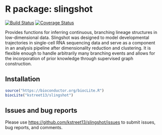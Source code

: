 # R package: slingshot
[![Build Status](https://travis-ci.org/kstreet13/slingshot.svg?branch=master)](https://travis-ci.org/kstreet13/slingshot)
[![Coverage Status](https://img.shields.io/codecov/c/github/kstreet13/slingshot/master.svg)](https://codecov.io/github/kstreet13/slingshot?branch=master)

Provides functions for inferring continuous, branching lineage structures in low-dimensional data. Slingshot was designed to model developmental trajectories in single-cell RNA sequencing data and serve as a component in an analysis pipeline after dimensionality reduction and clustering. It is flexible enough to handle arbitrarily many branching events and allows for the incorporation of prior knowledge through supervised graph construction.

## Installation

```r
source("https://bioconductor.org/biocLite.R")
biocLite("kstreet13/slingshot")
```

## Issues and bug reports

Please use https://github.com/kstreet13/slingshot/issues to submit issues, bug reports, and comments.
